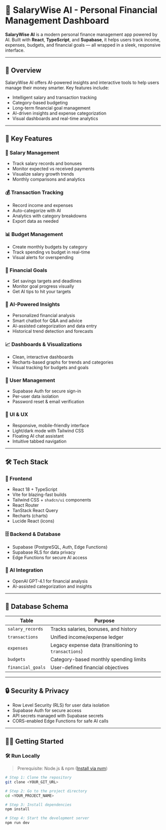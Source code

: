 # 💼 SalaryWise AI - Personal Financial Management Dashboard

**SalaryWise AI** is a modern personal finance management app powered by AI. Built with **React**, **TypeScript**, and **Supabase**, it helps users track income, expenses, budgets, and financial goals — all wrapped in a sleek, responsive interface.

---

## 🚀 Overview

SalaryWise AI offers AI-powered insights and interactive tools to help users manage their money smarter. Key features include:

- Intelligent salary and transaction tracking  
- Category-based budgeting  
- Long-term financial goal management  
- AI-driven insights and expense categorization  
- Visual dashboards and real-time analytics  

---

## 🧠 Key Features

### 🏦 Salary Management
- Track salary records and bonuses  
- Monitor expected vs received payments  
- Visualize salary growth trends  
- Monthly comparisons and analytics  

### 💰 Transaction Tracking
- Record income and expenses  
- Auto-categorize with AI  
- Analytics with category breakdowns  
- Export data as needed  

### 📊 Budget Management
- Create monthly budgets by category  
- Track spending vs budget in real-time  
- Visual alerts for overspending  

### 🎯 Financial Goals
- Set savings targets and deadlines  
- Monitor goal progress visually  
- Get AI tips to hit your targets  

### 🤖 AI-Powered Insights
- Personalized financial analysis  
- Smart chatbot for Q&A and advice  
- AI-assisted categorization and data entry  
- Historical trend detection and forecasts  

### 📈 Dashboards & Visualizations
- Clean, interactive dashboards  
- Recharts-based graphs for trends and categories  
- Visual tracking for budgets and goals  

### 🔐 User Management
- Supabase Auth for secure sign-in  
- Per-user data isolation  
- Password reset & email verification  

### 🎨 UI & UX
- Responsive, mobile-friendly interface  
- Light/dark mode with Tailwind CSS  
- Floating AI chat assistant  
- Intuitive tabbed navigation  

---

## 🛠️ Tech Stack

### 🔧 Frontend
- React 18 + TypeScript  
- Vite for blazing-fast builds  
- Tailwind CSS + `shadcn/ui` components  
- React Router  
- TanStack React Query  
- Recharts (charts)  
- Lucide React (icons)  

### 🗄️ Backend & Database
- Supabase (PostgreSQL, Auth, Edge Functions)  
- Supabase RLS for data privacy  
- Edge Functions for secure AI access  

### 🧠 AI Integration
- OpenAI GPT-4.1 for financial analysis  
- AI-assisted categorization and insights  

---

## 🧩 Database Schema

| Table             | Purpose                                      |
|------------------|----------------------------------------------|
| `salary_records` | Tracks salaries, bonuses, and history        |
| `transactions`   | Unified income/expense ledger                |
| `expenses`       | Legacy expense data (transitioning to `transactions`) |
| `budgets`        | Category-based monthly spending limits       |
| `financial_goals`| User-defined financial objectives            |

---

## 🔒 Security & Privacy

- Row Level Security (RLS) for user data isolation  
- Supabase Auth for secure access  
- API secrets managed with Supabase secrets  
- CORS-enabled Edge Functions for safe AI calls  

---

## 🧑‍💻 Getting Started

### 🛠️ Run Locally

> Prerequisite: Node.js & npm ([Install via nvm](https://github.com/nvm-sh/nvm#installing-and-updating))

```bash
# Step 1: Clone the repository
git clone <YOUR_GIT_URL>

# Step 2: Go to the project directory
cd <YOUR_PROJECT_NAME>

# Step 3: Install dependencies
npm install

# Step 4: Start the development server
npm run dev
